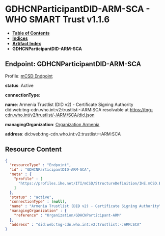 # GDHCNParticipantDID-ARM-SCA - WHO SMART Trust v1.1.6

* [**Table of Contents**](toc.md)
* [**Indices**](indices.md)
* [**Artifact Index**](artifacts.md)
* **GDHCNParticipantDID-ARM-SCA**

## Endpoint: GDHCNParticipantDID-ARM-SCA

Profile: [mCSD Endpoint](https://profiles.ihe.net/ITI/mCSD/4.0.0/StructureDefinition-IHE.mCSD.Endpoint.html)

**status**: Active

**connectionType**: 

**name**: Armenia Trustlist (DID v2) - Certificate Signing Authority did:web:tng-cdn.who.int:v2:trustlist:-:ARM:SCA resolvable at https://tng-cdn.who.int/v2/trustlist/-/ARM/SCA/did.json

**managingOrganization**: [Organization Armenia](Organization-GDHCNParticipant-ARM.md)

**address**: did:web:tng-cdn.who.int:v2:trustlist:-:ARM:SCA



## Resource Content

```json
{
  "resourceType" : "Endpoint",
  "id" : "GDHCNParticipantDID-ARM-SCA",
  "meta" : {
    "profile" : [
      "https://profiles.ihe.net/ITI/mCSD/StructureDefinition/IHE.mCSD.Endpoint"
    ]
  },
  "status" : "active",
  "connectionType" : [null],
  "name" : "Armenia Trustlist (DID v2) - Certificate Signing Authority\ndid:web:tng-cdn.who.int:v2:trustlist:-:ARM:SCA\nresolvable at https://tng-cdn.who.int/v2/trustlist/-/ARM/SCA/did.json",
  "managingOrganization" : {
    "reference" : "Organization/GDHCNParticipant-ARM"
  },
  "address" : "did:web:tng-cdn.who.int:v2:trustlist:-:ARM:SCA"
}

```
